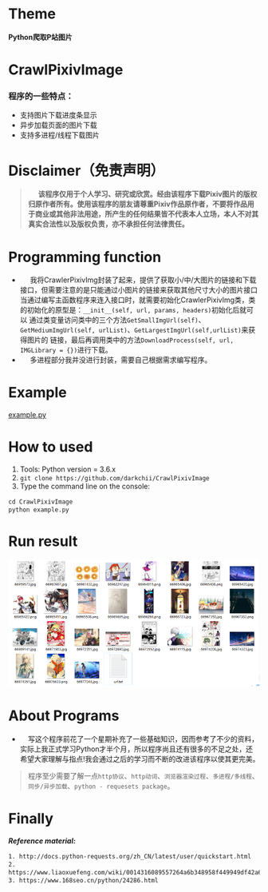 # Theme
**Python爬取P站图片**

# CrawlPixivImage
### 程序的一些特点：
* 支持图片下载进度条显示
* 异步加载页面的图片下载
* 支持多进程/线程下载图片

# Disclaimer（免责声明）
> **&nbsp;&nbsp;&nbsp;&nbsp;&nbsp; 该程序仅用于个人学习、研究或欣赏。经由该程序下载Pixiv图片的版权归原作者所有。使用该程序的朋友请尊重Pixiv作品原作者，不要将作品用于商业或其他非法用途，所产生的任何结果皆不代表本人立场，本人不对其真实合法性以及版权负责，亦不承担任何法律责任。**

# Programming function
* &nbsp;&nbsp;&nbsp;&nbsp; 我将CrawlerPixivImg封装了起来，提供了获取小/中/大图片的链接和下载接口，但需要注意的是只能通过小图片的链接来获取其他尺寸大小的图片接口当通过编写主函数程序来连入接口时，就需要初始化CrawlerPixivImg类，类的初始化的原型是：`__init__(self, url, params, headers)`初始化后就可以 通过类变量访问类中的三个方法`GetSmallImgUrl(self)`、`GetMediumImgUrl(self, urlList)`、`GetLargestImgUrl(self,urlList)`来获得图片的 链接，最后再调用类中的方法`DownloadProcess(self, url, IMGLibrary = {})`进行下载。  
* &nbsp;&nbsp;&nbsp;&nbsp; 多进程部分我并没进行封装，需要自己根据需求编写程序。

# Example
[example.py](https://github.com/darkchii/CrawlPixivImage/blob/master/CrawlPixivImage/example.py)

# How to used
1. Tools: Python version = 3.6.x
2. `git clone https://github.com/darkchii/CrawlPixivImage`
3. Type the command line on the console:
```
cd CrawlPixivImage
python example.py
```

# Run result
![screenshot.png](CrawlPixivImage/Pixiv_Img/screenshot.png)

# About Programs
+ &nbsp;&nbsp;&nbsp;&nbsp;写这个程序前花了一个星期补充了一些基础知识，因而参考了不少的资料，实际上我正式学习Python才半个月，所以程序尚且还有很多的不足之处，还希望大家理解与指点!我会通过之后的学习而不断的改进该程序以使其更完美。
> 程序至少需要了解一点`http协议`、`http动词`、`浏览器渲染过程`、`多进程/多线程`、`同步/异步加载`、`python - requesets package`。

# Finally
***Reference material:***
```
1. http://docs.python-requests.org/zh_CN/latest/user/quickstart.html
2. https://www.liaoxuefeng.com/wiki/0014316089557264a6b348958f449949df42a6d3a2e542c000/001431927781401bb47ccf187b24c3b955157bb12c5882d000
3. https://www.168seo.cn/python/24286.html
```
